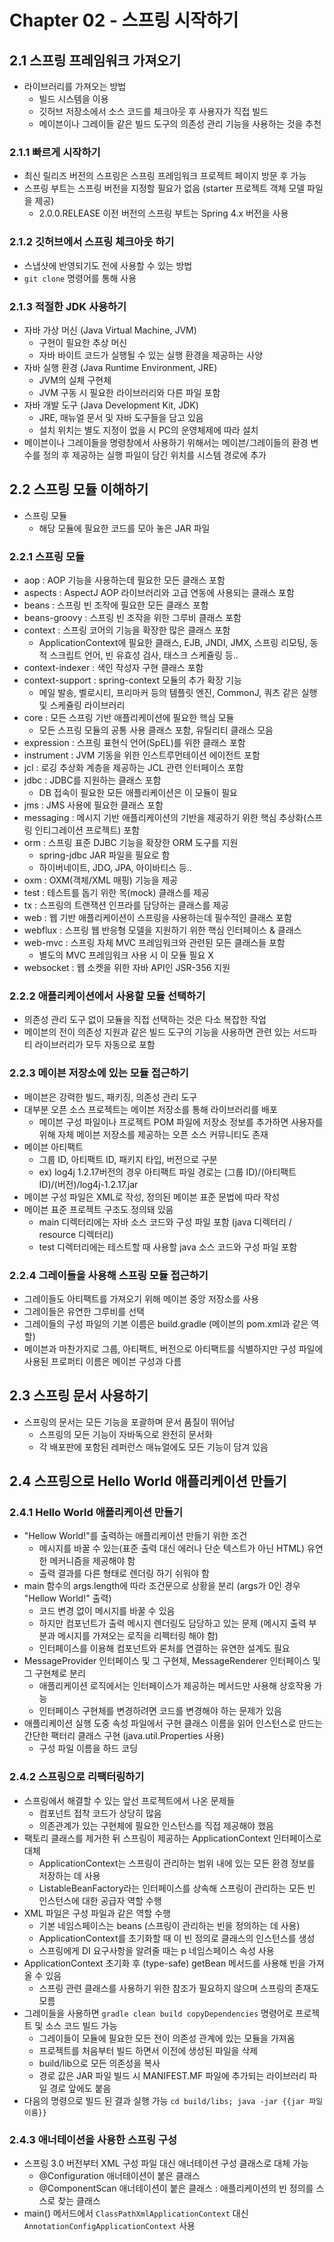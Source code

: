 # Chapter 02 - 스프링 시작하기

## 2.1 스프링 프레임워크 가져오기

- 라이브러리를 가져오는 방법
  - 빌드 시스템을 이용
  - 깃허브 저장소에서 소스 코드를 체크아웃 후 사용자가 직접 빌드
  - 메이븐이나 그레이들 같은 빌드 도구의 의존성 관리 기능을 사용하는 것을 추천

### 2.1.1 빠르게 시작하기

- 최신 릴리즈 버전의 스프링은 스프링 프레임워크 프로젝트 페이지 방문 후 가능
- 스프링 부트는 스프링 버전을 지정할 필요가 없음 (starter 프로젝트 객체 모델 파일을 제공)
  - 2.0.0.RELEASE 이전 버전의 스프링 부트는 Spring 4.x 버전을 사용

### 2.1.2 깃허브에서 스프링 체크아웃 하기

- 스냅샷에 반영되기도 전에 사용할 수 있는 방법
- `git clone` 명령어를 통해 사용

### 2.1.3 적절한 JDK 사용하기

- 자바 가상 머신 (Java Virtual Machine, JVM)
  - 구현이 필요한 추상 머신
  - 자바 바이트 코드가 실행될 수 있는 실행 환경을 제공하는 사양
- 자바 실행 환경 (Java Runtime Environment, JRE)
  - JVM의 실체 구현체
  - JVM 구동 시 필요한 라이브러리와 다른 파일 포함
- 자바 개발 도구 (Java Development Kit, JDK)
  - JRE, 매뉴얼 문서 및 자바 도구들을 담고 있음
  - 설치 위치는 별도 지정이 없을 시 PC의 운영체제에 따라 설치
- 메이븐이나 그레이들을 명령창에서 사용하기 위해서는 메이븐/그레이들의 환경 변수를 정의 후 제공하는 실행 파일이 담긴 위치를 시스템 경로에 추가

## 2.2 스프링 모듈 이해하기

- 스프링 모듈
  - 해당 모듈에 필요한 코드를 모아 놓은 JAR 파일

### 2.2.1 스프링 모듈

- aop : AOP 기능을 사용하는데 필요한 모든 클래스 포함
- aspects : AspectJ AOP 라이브러리와 고급 연동에 사용되는 클래스 포함
- beans : 스프링 빈 조작에 필요한 모든 클래스 포함
- beans-groovy : 스프링 빈 조작을 위한 그루비 클래스 포함
- context : 스프링 코어의 기능을 확장한 많은 클래스 포함
  - ApplicationContext에 필요한 클래스, EJB, JNDI, JMX, 스프링 리모팅, 동적 스크립트 언어, 빈 유효성 검사, 태스크 스케쥴링 등..
- context-indexer : 색인 작성자 구현 클래스 포함
- context-support : spring-context 모듈의 추가 확장 기능
  - 메일 발송, 벨로시티, 프리마커 등의 템플릿 엔진, CommonJ, 쿼츠 같은 실행 및 스케쥴링 라이브러리
- core : 모든 스프링 기반 애플리케이션에 필요한 핵심 모듈
  - 모든 스프링 모듈의 공통 사용 클래스 포함, 유틸리티 클래스 모음
- expression : 스프링 표현식 언어(SpEL)를 위한 클래스 포함
- instrument : JVM 기동을 위한 인스트루먼테이션 에이전트 포함
- jcl : 로깅 추상화 계층을 제공하는 JCL 관련 인터페이스 포함
- jdbc : JDBC를 지원하는 클래스 포함
  - DB 접속이 필요한 모든 애플리케이션은 이 모듈이 필요
- jms : JMS 사용에 필요한 클래스 포함
- messaging : 메시지 기반 애플리케이션의 기반을 제공하기 위한 핵심 추상화(스프링 인티그레이션 프로젝트) 포함
- orm : 스프링 표준 DJBC 기능을 확장한 ORM 도구를 지원
  - spring-jdbc JAR 파일을 필요로 함
  - 하이버네이트, JDO, JPA, 아이바티스 등..
- oxm : OXM(객체/XML 매핑) 기능을 제공
- test : 테스트를 돕기 위한 목(mock) 클래스를 제공
- tx : 스프링의 트랜잭션 인프라를 담당하는 클래스를 제공
- web : 웹 기반 애플리케이션이 스프링을 사용하는데 필수적인 클래스 포함
- webflux : 스프링 웹 반응형 모델을 지원하기 위한 핵심 인터페이스 & 클래스
- web-mvc : 스프링 자체 MVC 프레임워크와 관련된 모든 클래스들 포함
  - 별도의 MVC 프레임워크 사용 시 이 모듈 필요 X
- websocket : 웹 소켓을 위한 자바 API인 JSR-356 지원

### 2.2.2 애플리케이션에서 사용할 모듈 선택하기

- 의존성 관리 도구 없이 모듈을 직접 선택하는 것은 다소 복잡한 작업
- 메이븐의 전이 의존성 지원과 같은 빌드 도구의 기능을 사용하면 관련 있는 서드파티 라이브러리가 모두 자동으로 포함

### 2.2.3 메이븐 저장소에 있는 모듈 접근하기

- 메이븐은 강력한 빌드, 패키징, 의존성 관리 도구
- 대부분 오픈 소스 프로젝트는 메이븐 저장소를 통해 라이브러리를 배포
  - 메이븐 구성 파일이나 프로젝트 POM 파일에 저장소 정보를 추가하면 사용자를 위해 자체 메이븐 저장소를 제공하는 오픈 소스 커뮤니티도 존재
- 메이븐 아티팩트
  - 그룹 ID, 아티팩트 ID, 패키지 타입, 버전으로 구분
  - ex) log4j 1.2.17버전의 경우 아티팩트 파일 경로는 (그룹 ID)/(아티팩트 ID)/(버전)/log4j-1.2.17.jar
- 메이븐 구성 파일은 XML로 작성, 정의된 메이븐 표준 문법에 따라 작성
- 메이븐 표준 프로젝트 구조도 정의돼 있음
  - main 디렉터리에는 자바 소스 코드와 구성 파일 포함 (java 디렉터리 / resource 디렉터리)
  - test 디렉터리에는 테스트할 때 사용할 java 소스 코드와 구성 파일 포함

### 2.2.4 그레이들을 사용해 스프링 모듈 접근하기

- 그레이들도 아티팩트를 가져오기 위해 메이븐 중앙 저장소를 사용
- 그레이들은 유연한 그루비를 선택
- 그레이들의 구성 파일의 기본 이름은 build.gradle (메이븐의 pom.xml과 같은 역할)
- 메이븐과 마찬가지로 그룹, 아티팩트, 버전으로 아티팩트를 식별하지만 구성 파일에 사용된 프로퍼티 이름은 메이븐 구성과 다름

## 2.3 스프링 문서 사용하기

- 스프링의 문서는 모든 기능을 포괄하며 문서 품질이 뛰어남
  - 스프링의 모든 기능이 자바독으로 완전히 문서화
  - 각 배포판에 포함된 레퍼런스 매뉴얼에도 모든 기능이 담겨 있음

## 2.4 스프링으로 Hello World 애플리케이션 만들기

### 2.4.1 Hello World 애플리케이션 만들기

- "Hellow World!"를 출력하는 애플리케이션 만들기 위한 조건
  - 메시지를 바꿀 수 있는(표준 출력 대신 에러나 단순 텍스트가 아닌 HTML) 유연한 메커니즘을 제공해야 함
  - 출력 결과를 다른 형태로 렌더링 하기 쉬워야 함
- main 함수의 args.length에 따라 조건문으로 상황을 분리 (args가 0인 경우 "Hellow World!" 출력)
  - 코드 변경 없이 메시지를 바꿀 수 있음
  - 하지만 컴포넌트가 출력 메시지 렌더링도 담당하고 있는 문제 (메시지 출력 부분과 메시지를 가져오는 로직을 리펙터링 해야 함)
  - 인터페이스를 이용해 컴포넌트와 론처를 연결하는 유연한 설계도 필요
- MessageProvider 인터페이스 및 그 구현체, MessageRenderer 인터페이스 및 그 구현체로 분리
  - 애플리케이션 로직에서는 인터페이스가 제공하는 메서드만 사용해 상호작용 가능
  - 인터페이스 구현체를 변경하려면 코드를 변경해야 하는 문제가 있음
- 애플리케이션 실행 도중 속성 파일에서 구현 클래스 이름을 읽어 인스턴스로 만드는 간단한 팩터리 클래스 구현 (java.util.Properties 사용)
  - 구성 파일 이름을 하드 코딩

### 2.4.2 스프링으로 리팩터링하기

- 스프링에서 해결할 수 있는 앞선 프로젝트에서 나온 문제들
  - 컴포넌트 접착 코드가 상당히 많음
  - 의존관계가 있는 구현체에 필요한 인스턴스를 직접 제공해야 했음
- 팩토리 클래스를 제거한 뒤 스프링이 제공하는 ApplicationContext 인터페이스로 대체
  - ApplicationContext는 스프링이 관리하는 범위 내에 있는 모든 환경 정보를 저장하는 데 사용
  - ListableBeanFactory라는 인터페이스를 상속해 스프링이 관리하는 모든 빈 인스턴스에 대한 공급자 역할 수행
- XML 파일은 구성 파일과 같은 역할 수행
  - 기본 네임스페이스는 beans (스프링이 관리하는 빈을 정의하는 데 사용)
  - ApplicationContext를 초기화할 때 이 빈 정의로 클래스의 인스턴스를 생성
  - 스프링에게 DI 요구사항을 알려줄 때는 p 네임스페이스 속성 사용
- ApplicationContext 초기화 후 (type-safe) getBean 메서드를 사용해 빈을 가져올 수 있음
  - 스프링 관련 클래스를 사용하기 위한 참조가 필요하지 않으며 스프링의 존재도 모름
- 그레이들을 사용하면 `gradle clean build copyDependencies` 명령어로 프로젝트 및 소스 코드 빌드 가능
  - 그레이들이 모듈에 필요한 모든 전이 의존성 관계에 있는 모듈을 가져옴
  - 프로젝트를 처음부터 빌드 하면서 이전에 생성된 파일을 삭제
  - build/lib으로 모든 의존성을 복사
  - 경로 값은 JAR 파일 빌드 시 MANIFEST.MF 파일에 추가되는 라이브러리 파일 경로 앞에도 붙음
- 다음의 명령으로 빌드 된 결과 실행 가능 `cd build/libs; java -jar {{jar 파일 이름}}`

### 2.4.3 애너테이션을 사용한 스프링 구성

- 스프링 3.0 버전부터 XML 구성 파일 대신 애너테이션 구성 클래스로 대체 가능
  - @Configuration 애너테이션이 붙은 클래스
  - @ComponentScan 애너테이션이 붙은 클래스 : 애플리케이션의 빈 정의를 스스로 찾는 클래스
- main() 메서드에서 `ClassPathXmlApplicationContext` 대신 `AnnotationConfigApplicationContext` 사용
